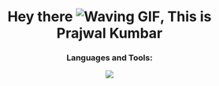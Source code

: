 <h1 align="center">Hey there <img src="https://github.com/prajwal3104/prajwal3104/assets/70045720/6bea2fa0-2548-44e4-bedd-7b788bac2b9d.gif" alt="Waving GIF">, This is Prajwal Kumbar</h1>


<h3 align="center">Languages and Tools:</h3>
<p align="center"> 
<img src="https://skillicons.dev/icons?i=androidstudio,aws,azure,bash,c,cpp,cloudflare,devto,django,docker,dynamodb,figma,firebase,flask,gcp,git,github,go,html,ai,ipfs,idea,java,js,jenkins,kafka,kubernetes,latex,linux,md,matlab,mongodb,mysql,nodejs,postman,postgres,powershell,py,pytorch,replit,svg,stackoverflow,tensorflow,ts,vscode workers&perline=8&theme=dark" />
</p>
